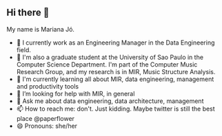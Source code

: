 ## Hi there 👋

My name is Mariana Jó.
- 💼 I currently work as an Engineering Manager in the Data Engineering field.
- 🔭 I'm also a graduate student at the University of Sao Paulo in the Computer Science Department. I'm part of the Computer Music Research Group, and my research is in MIR, Music Structure Analysis.
- 🌱 I'm currently learning all about MIR, data engineering, management and productivity tools
- 👯 I’m looking for help with MIR, in general
- 💬 Ask me about data engineering, data architecture, management
- 📫 How to reach me: don't. Just kidding. Maybe twitter is still the best place @paperflower
- 😄 Pronouns: she/her

<!--
**marianajo/marianajo** is a ✨ _special_ ✨ repository because its `README.md` (this file) appears on your GitHub profile.

Here are some ideas to get you started:

- 🔭 I’m currently working on ...
- 🌱 I’m currently learning ...
- 👯 I’m looking to collaborate on ...
- 🤔 I’m looking for help with ...
- 💬 Ask me about ...
- 📫 How to reach me: ...
- 😄 Pronouns: ...
- ⚡ Fun fact: ...
-->
